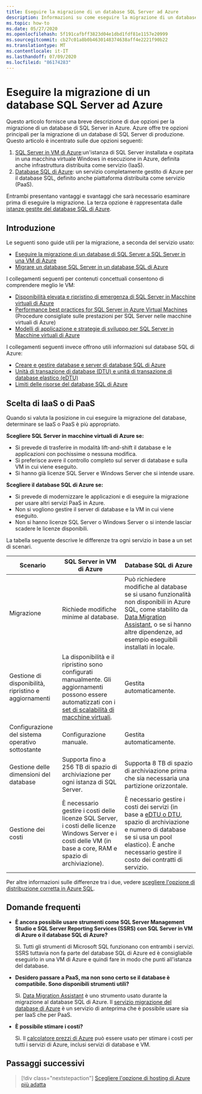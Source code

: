 ```yaml
---
title: Eseguire la migrazione di un database SQL Server ad Azure
description: Informazioni su come eseguire la migrazione di un database SQL Server da SQL Server locale ad Azure.
ms.topic: how-to
ms.date: 05/27/2020
ms.openlocfilehash: 5f191cafbff3823d04e1dbd1fdf81e1157e20999
ms.sourcegitcommit: cb27c01a8b0b4630148374638aff4e2221f90b22
ms.translationtype: MT
ms.contentlocale: it-IT
ms.lasthandoff: 07/09/2020
ms.locfileid: "86174283"
---
```

# <a name="migrate-a-sql-server-database-to-azure"></a>Eseguire la migrazione di un database SQL Server ad Azure

Questo articolo fornisce una breve descrizione di due opzioni per la migrazione di un database di SQL Server in Azure. Azure offre tre opzioni principali per la migrazione di un database di SQL Server di produzione. Questo articolo è incentrato sulle due opzioni seguenti:

1. [SQL Server in VM di Azure](/azure/virtual-machines/windows/sql/virtual-machines-windows-sql-server-iaas-overview):un'istanza di SQL Server installata e ospitata in una macchina virtuale Windows in esecuzione in Azure, definita anche infrastruttura distribuita come servizio (IaaS).
2. [Database SQL di Azure](/azure/sql-database/sql-database-technical-overview): un servizio completamente gestito di Azure per il database SQL, definito anche piattaforma distribuita come servizio (PaaS).

Entrambi presentano vantaggi e svantaggi che sarà necessario esaminare prima di eseguire la migrazione. La terza opzione è rappresentata dalle [istanze gestite del database SQL di Azure](/azure/sql-database/sql-database-managed-instance).

## <a name="get-started"></a>Introduzione

Le seguenti sono guide utili per la migrazione, a seconda del servizio usato:

* [Eseguire la migrazione di un database di SQL Server a SQL Server in una VM di Azure](/azure/virtual-machines/windows/sql/virtual-machines-windows-migrate-sql)
* [Migrare un database SQL Server in un database SQL di Azure](/azure/sql-database/sql-database-migrate-your-sql-server-database)

I collegamenti seguenti per contenuti concettuali consentono di comprendere meglio le VM:

* [Disponibilità elevata e ripristino di emergenza di SQL Server in Macchine virtuali di Azure](/azure/virtual-machines/windows/sql/virtual-machines-windows-sql-high-availability-dr)
* [Performance best practices for SQL Server in Azure Virtual Machines](/azure/virtual-machines/windows/sql/virtual-machines-windows-sql-performance) (Procedure consigliate sulle prestazioni per SQL Server nelle macchine virtuali di Azure)
* [Modelli di applicazione e strategie di sviluppo per SQL Server in Macchine virtuali di Azure](/azure/virtual-machines/windows/sql/virtual-machines-windows-sql-server-app-patterns-dev-strategies)

I collegamenti seguenti invece offrono utili informazioni sul database SQL di Azure:

* [Creare e gestire database e server di database SQL di Azure](/azure/sql-database/sql-database-servers-databases)
* [Unità di transazione di database (DTU) e unità di transazione di database elastico (eDTU)](/azure/sql-database/sql-database-what-is-a-dtu)
* [Limiti delle risorse del database SQL di Azure](/azure/sql-database/sql-database-resource-limits)

## <a name="choosing-iaas-or-paas"></a>Scelta di IaaS o di PaaS

Quando si valuta la posizione in cui eseguire la migrazione del database, determinare se IaaS o PaaS è più appropriato.

**Scegliere SQL Server in macchine virtuali di Azure se:**

* Si prevede di trasferire in modalità lift-and-shift il database e le applicazioni con pochissime o nessuna modifica.
* Si preferisce avere il controllo completo sul server di database e sulla VM in cui viene eseguito.
* Si hanno già licenze SQL Server e Windows Server che si intende usare.

**Scegliere il database SQL di Azure se:**

* Si prevede di modernizzare le applicazioni e di eseguire la migrazione per usare altri servizi PaaS in Azure.
* Non si vogliono gestire il server di database e la VM in cui viene eseguito.
* Non si hanno licenze SQL Server o Windows Server o si intende lasciar scadere le licenze disponibili.

La tabella seguente descrive le differenze tra ogni servizio in base a un set di scenari.

| Scenario | SQL Server in VM di Azure | Database SQL di Azure |
|----------|-------------------------|--------------------|
| Migrazione | Richiede modifiche minime al database. | Può richiedere modifiche al database se si usano funzionalità non disponibili in Azure SQL, come stabilito da [Data Migration Assistant](https://www.microsoft.com/download/details.aspx?id=53595), o se si hanno altre dipendenze, ad esempio eseguibili installati in locale.|
| Gestione di disponibilità, ripristino e aggiornamenti | La disponibilità e il ripristino sono configurati manualmente. Gli aggiornamenti possono essere automatizzati con i [set di scalabilità di macchine virtuali](/azure/virtual-machine-scale-sets/virtual-machine-scale-sets-automatic-upgrade). | Gestita automaticamente. |
| Configurazione del sistema operativo sottostante | Configurazione manuale. | Gestita automaticamente. |
| Gestione delle dimensioni del database | Supporta fino a 256 TB di spazio di archiviazione per ogni istanza di SQL Server. | Supporta 8 TB di spazio di archiviazione prima che sia necessaria una partizione orizzontale. |
| Gestione dei costi | È necessario gestire i costi delle licenze SQL Server, i costi delle licenze Windows Server e i costi delle VM (in base a core, RAM e spazio di archiviazione). | È necessario gestire i costi dei servizi (in base a [eDTU o DTU](/azure/sql-database/sql-database-what-is-a-dtu), spazio di archiviazione e numero di database se si usa un pool elastico). È anche necessario gestire il costo dei contratti di servizio. |

Per altre informazioni sulle differenze tra i due, vedere [scegliere l'opzione di distribuzione corretta in Azure SQL](/azure/sql-database/sql-database-paas-vs-sql-server-iaas).

## <a name="faq"></a>Domande frequenti

* **È ancora possibile usare strumenti come SQL Server Management Studio e SQL Server Reporting Services (SSRS) con SQL Server in VM di Azure o il database SQL di Azure?**

    Sì. Tutti gli strumenti di Microsoft SQL funzionano con entrambi i servizi. SSRS tuttavia non fa parte del database SQL di Azure ed è consigliabile eseguirlo in una VM di Azure e quindi fare in modo che punti all'istanza del database.

* **Desidero passare a PaaS, ma non sono certo se il database è compatibile. Sono disponibili strumenti utili?**

    Sì. [Data Migration Assistant](https://www.microsoft.com/download/details.aspx?id=53595) è uno strumento usato durante la migrazione al database SQL di Azure. Il [servizio migrazione del database di Azure](https://azure.microsoft.com/campaigns/database-migration/) è un servizio di anteprima che è possibile usare sia per IaaS che per PaaS.

* **È possibile stimare i costi?**

    Sì. Il [calcolatore prezzi di Azure](https://azure.microsoft.com/pricing/calculator/) può essere usato per stimare i costi per tutti i servizi di Azure, inclusi servizi di database e VM.

## <a name="next-steps"></a>Passaggi successivi

> [!div class="nextstepaction"]
> [Scegliere l'opzione di hosting di Azure più adatta](choose.md)
